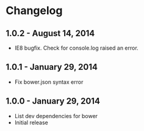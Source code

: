 # Changelog

## 1.0.2 - August 14, 2014

- IE8 bugfix. Check for console.log raised an error.

## 1.0.1 - January 29, 2014

- Fix bower.json syntax error

## 1.0.0 - January 29, 2014

- List dev dependencies for bower
- Initial release
